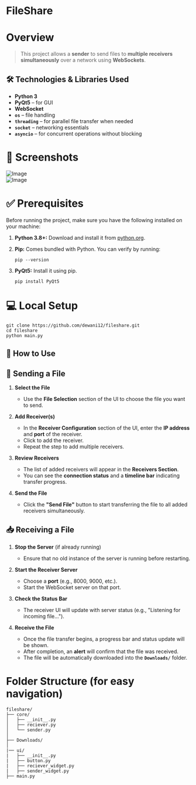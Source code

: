 # FileShare
# Overview 

> This project allows a **sender** to send files to **multiple receivers simultaneously** over a network using **WebSockets**.

## 🛠️ Technologies & Libraries Used

- **Python 3**
- **PyQt5** – for GUI
- **WebSocket**
- **`os`** – file handling
- **`threading`** – for parallel file transfer when needed
- **`socket`** – networking essentials
- **`asyncio`** – for concurrent operations without blocking

# 📸 Screenshots  
![Image](https://github.com/user-attachments/assets/221c9881-3a26-47ce-b151-2331adac7d63)  
![Image](https://github.com/user-attachments/assets/b8b27bae-bccb-4e67-b6f1-a5b8c5401016)

# ✅ Prerequisites  
Before running the project, make sure you have the following installed on your machine:

1. **Python 3.8+:** Download and install it from [python.org](https://www.python.org/downloads/).
   
2. **Pip:** Comes bundled with Python. You can verify by running:
   ```
   pip --version
   ```
3. **PyQt5:** Install it using pip.
   ```
   pip install PyQt5
   ```

# 💻 Local Setup 
```
git clone https://github.com/dewani12/fileshare.git
cd fileshare
python main.py
```

## 🚀 How to Use

## 📨 Sending a File

1. **Select the File**
   - Use the **File Selection** section of the UI to choose the file you want to send.

2. **Add Receiver(s)**
   - In the **Receiver Configuration** section of the UI, enter the **IP address** and **port** of the receiver.
   - Click to add the receiver.
   - Repeat the step to add multiple receivers.

3. **Review Receivers**
   - The list of added receivers will appear in the **Receivers Section**.
   - You can see the **connection status** and a **timeline bar** indicating transfer progress.

4. **Send the File**
   - Click the **"Send File"** button to start transferring the file to all added receivers simultaneously.

## 📥 Receiving a File

1. **Stop the Server** (if already running)
   - Ensure that no old instance of the server is running before restarting.

2. **Start the Receiver Server**
   - Choose a **port** (e.g., 8000, 9000, etc.).
   - Start the WebSocket server on that port.

3. **Check the Status Bar**
   - The receiver UI will update with server status (e.g., "Listening for incoming file...").

4. **Receive the File**
   - Once the file transfer begins, a progress bar and status update will be shown.
   - After completion, an **alert** will confirm that the file was received.
   - The file will be automatically downloaded into the **`Downloads/`** folder.

# Folder Structure (for easy navigation)
```
fileshare/
├── core/
│   ├── __init__.py
│   ├── reciever.py
│   └── sender.py
│
├── Downloads/
│
|── ui/
|   ├── __init__.py
|   ├── button.py
|   ├── reciever_widget.py
|   ├── sender_widget.py
├── main.py
```
